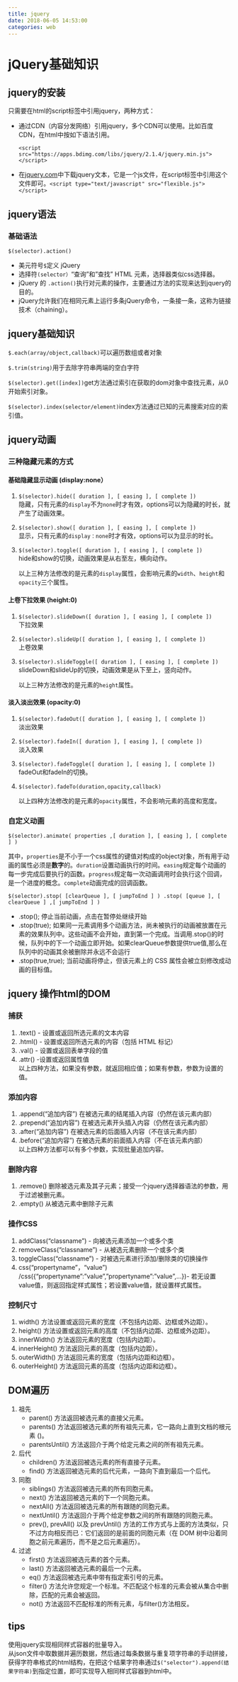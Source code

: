 ```yaml
---
title: jquery
date: 2018-06-05 14:53:00
categories: web
---
```


# jQuery基础知识

## jquery的安装

只需要在html的script标签中引用jquery，两种方式：

* 通过CDN（内容分发网络）引用jquery，多个CDN可以使用。比如百度CDN，在html中按如下语法引用。

  `<script src="https://apps.bdimg.com/libs/jquery/2.1.4/jquery.min.js"></script>`

* 在[jquery.com](http://jquery.com/download/)中下载jquery文本，它是一个js文件，在script标签中引用这个文件即可。`<script type="text/javascript" src="flexible.js"></script>`

## jquery语法

### 基础语法

`$(selector).action()`

* 美元符号`$`定义 jQuery
* 选择符`(selector）`“查询”和”查找” HTML 元素，选择器类似css选择器。
* jQuery 的 `.action()`执行对元素的操作，主要通过方法的实现来达到jquery的目的。
* jQuery允许我们在相同元素上运行多条jQuery命令，一条接一条，这称为链接技术（chaining）。

## jquery基础知识

`$.each(array/object,callback)`可以遍历数组或者对象

`$.trim(string)`用于去除字符串两端的空白字符

`$(selector).get([index])`get方法通过索引在获取的dom对象中查找元素，从0开始索引对象。

`$(selector).index(selector/element)`index方法通过已知的元素搜索对应的索引值。

## jquery动画

### 三种隐藏元素的方式

#### 基础隐藏显示动画 (display:none）

1.  `$(selector).hide([ duration ], [ easing ], [ complete ])`  
    隐藏，只有元素的`display`不为`none`时才有效，options可以为隐藏的时长，就产生了动画效果。
2.  `$(selector).show([ duration ], [ easing ], [ complete ])`  
    显示，只有元素的`display：none`时才有效，options可以为显示的时长。
3.  `$(selector).toggle([ duration ], [ easing ], [ complete ])`  
    hide和show的切换，动画效果是从右至左，横向动作。

    以上三种方法修改的是元素的`display`属性，会影响元素的`width`、`height`和`opacity`三个属性。

#### 上卷下拉效果 (height:0)

1.  `$(selector).slideDown([ duration ], [ easing ], [ complete ])`  
    下拉效果
2.  `$(selector).slideUp([ duration ], [ easing ], [ complete ])`  
    上卷效果
3.  `$(selector).slideToggle([ duration ], [ easing ], [ complete ])`  
    slideDown和slideUp的切换，动画效果是从下至上，竖向动作。

    以上三种方法修改的是元素的`height`属性。

#### 淡入淡出效果 (opacity:0)

1.  `$(selector).fadeOut([ duration ], [ easing ], [ complete ])`  
    淡出效果
2.  `$(selector).fadeIn([ duration ], [ easing ], [ complete ])`  
    淡入效果
3.  `$(selector).fadeToggle([ duration ], [ easing ], [ complete ])`  
    fadeOut和fadeIn的切换。
4.  `$(selector).fadeTo(duration,opacity,callback)`

    以上四种方法修改的是元素的`opacity`属性，不会影响元素的高度和宽度。

### 自定义动画

`$(selector).animate( properties ,[ duration ], [ easing ], [ complete ] )`

其中，`properties`是不小于一个css属性的键值对构成的object对象，所有用于动画的属性必须是**数字**的。`duration`设置动画执行的时间。`easing`规定每个动画的每一步完成后要执行的函数。`progress`规定每一次动画调用时会执行这个回调，是一个进度的概念。`complete`动画完成的回调函数。

`$(selector).stop( [clearQueue ], [ jumpToEnd ] ) .stop( [queue ], [ clearQueue ] ,[ jumpToEnd ] )`

* .stop(); 停止当前动画，点击在暂停处继续开始
* .stop(true); 如果同一元素调用多个动画方法，尚未被执行的动画被放置在元素的效果队列中。这些动画不会开始，直到第一个完成。当调用.stop()的时候，队列中的下一个动画立即开始。如果clearQueue参数提供true值,那么在队列中的动画其余被删除并永远不会运行
* .stop(true,true); 当前动画将停止，但该元素上的 CSS 属性会被立刻修改成动画的目标值。

## jquery 操作html的DOM

### 捕获

1.  .text() - 设置或返回所选元素的文本内容
2.  .html() - 设置或返回所选元素的内容（包括 HTML 标记）
3.  .val() - 设置或返回表单字段的值
4.  .attr() -设置或返回属性值  
    以上四种方法，如果没有参数，就返回相应值；如果有参数，参数为设置的值。

### 添加内容

1.  .append(“追加内容”) 在被选元素的结尾插入内容（仍然在该元素内部）
2.  .prepend(“追加内容”) 在被选元素开头插入内容（仍然在该元素内部）
3.  .after(“追加内容”) 在被选元素的后面插入内容（不在该元素内部）
4.  .before(“追加内容”) 在被选元素的前面插入内容（不在该元素内部）  
    以上四种方法都可以有多个参数，实现批量追加内容。

### 删除内容

1.  .remove() 删除被选元素及其子元素；接受一个jquery选择器语法的参数，用于过滤被删元素。
2.  .empty() 从被选元素中删除子元素

### 操作CSS

1.  addClass(“classname”) - 向被选元素添加一个或多个类
2.  removeClass(“classname”) - 从被选元素删除一个或多个类
3.  toggleClass(“classname”) - 对被选元素进行添加/删除类的切换操作
4.  css(“propertyname”，“value”) /css({“propertyname”:”value”,”propertyname”:”value”,…})- 若无设置value值，则返回指定样式属性；若设置value值，就设置样式属性。

### 控制尺寸

1.  width() 方法设置或返回元素的宽度（不包括内边距、边框或外边距）。
2.  height() 方法设置或返回元素的高度（不包括内边距、边框或外边距）。
3.  innerWidth() 方法返回元素的宽度（包括内边距）。
4.  innerHeight() 方法返回元素的高度（包括内边距）。
5.  outerWidth() 方法返回元素的宽度（包括内边距和边框）。
6.  outerHeight() 方法返回元素的高度（包括内边距和边框）。

## DOM遍历

1.  祖先
    * parent() 方法返回被选元素的直接父元素。
    * parents() 方法返回被选元素的所有祖先元素，它一路向上直到文档的根元素 ()。
    * parentsUntil() 方法返回介于两个给定元素之间的所有祖先元素。
2.  后代
    * children() 方法返回被选元素的所有直接子元素。
    * find() 方法返回被选元素的后代元素，一路向下直到最后一个后代。
3.  同胞
    * siblings() 方法返回被选元素的所有同胞元素。
    * next() 方法返回被选元素的下一个同胞元素。
    * nextAll() 方法返回被选元素的所有跟随的同胞元素。
    * nextUntil() 方法返回介于两个给定参数之间的所有跟随的同胞元素。
    * prev(), prevAll() 以及 prevUntil() 方法的工作方式与上面的方法类似，只不过方向相反而已：它们返回的是前面的同胞元素（在 DOM 树中沿着同胞之前元素遍历，而不是之后元素遍历）。
4.  过滤
    * first() 方法返回被选元素的首个元素。
    * last() 方法返回被选元素的最后一个元素。
    * eq() 方法返回被选元素中带有指定索引号的元素。
    * filter() 方法允许您规定一个标准。不匹配这个标准的元素会被从集合中删除，匹配的元素会被返回。
    * not() 方法返回不匹配标准的所有元素，与filter()方法相反。

## tips

使用jquery实现相同样式容器的批量导入。  
从json文件中取数据并遍历数据，然后通过每条数据与重复项字符串的手动拼接，获得字符串格式的html结构，在把这个结果字符串通过`$("selector").append(结果字符串)`到指定位置，即可实现导入相同样式容器到html中。
